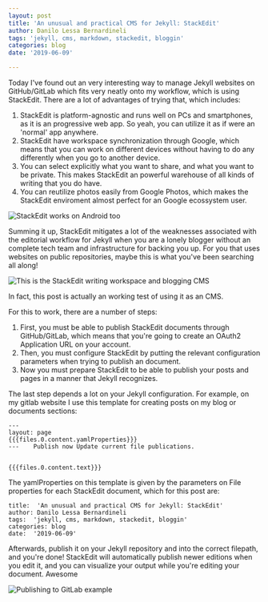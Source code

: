 ```yaml
---
layout: post
title: 'An unusual and practical CMS for Jekyll: StackEdit'
author: Danilo Lessa Bernardineli
tags: 'jekyll, cms, markdown, stackedit, bloggin'
categories: blog
date: '2019-06-09'

---
```



Today I've found out an very interesting way to manage Jekyll websites on GitHub/GitLab which fits very neatly onto my workflow, which is using StackEdit. There are a lot of advantages of trying that, which includes:

1. StackEdit is platform-agnostic and runs well on PCs and smartphones, as it is an progressive web app. So yeah, you can utilize it as if were an 'normal' app anywhere.
2. StackEdit have workspace synchronization through Google, which means that you can work on different devices without having to do any differently when you go to another device.
3. You can select explicitly what you want to share, and what you want to be private. This makes StackEdit an powerful warehouse of all kinds of writing that you do have.
4. You can reutilize photos easily from Google Photos, which makes the StackEdit enviroment almost perfect for an Google ecossystem user.

![StackEdit works on Android too](https://lh3.googleusercontent.com/cDzuTZjICt-uK53TSYeXpbnTHp6bZj8a9gJ_SB1m5JULLXG7SWnY_HtDT6-X6_gZ835N8B1ZUCsDIQ "StackEdit works on Android too")

Summing it up, StackEdit mitigates a lot of the weaknesses associated with the editorial workflow for Jekyll when you are a lonely blogger without an complete tech team and infrastructure for backing you up. For you that uses websites on public repositories, maybe this is what you've been searching all along!

![This is the StackEdit writing workspace and blogging CMS](https://lh3.googleusercontent.com/acH8KxqJEQlAiqu0NfAcog7rreAfnrR_ya8r9D0gDCUaAizmbe4nTWlN2aqIFZ55bqgaECiYlX9fyg "StackEdit writing workspace")

In fact, this post is actually an working test of using it as an CMS.

For this to work, there are a number of steps:

1. First, you must be able to publish StackEdit documents through GitHub/GitLab, which means that you're going to create an OAuth2 Application URL on your account. 
2. Then, you must configure StackEdit by putting the relevant configuration parameters when trying to publish an document.
3. Now you must prepare StackEdit to be able to publish your posts and pages in a manner that Jekyll recognizes.

The last step depends a lot on your Jekyll configuration. For example, on my gitlab website I use this template for creating posts on my blog or documents sections:
```
---  
layout: page  
{{{files.0.content.yamlProperties}}}  
---    Publish now Update current file publications.
  
  
{{{files.0.content.text}}}
```

The yamlProperties on this template is given by the parameters on File properties for each StackEdit document, which for this post are:
```
title:  'An unusual and practical CMS for Jekyll: StackEdit'  
author: Danilo Lessa Bernardineli  
tags:  'jekyll, cms, markdown, stackedit, bloggin'  
categories: blog  
date:  '2019-06-09'
```
Afterwards, publish it on your Jekyll repository and into the correct filepath, and you're done! StackEdit will automatically publish newer editions when you edit it, and you can visualize your output while you're editing your document. Awesome

![Publishing to GitLab example](https://lh3.googleusercontent.com/wqrzTQzcr6UU9Zf_gCtkvovyivnDzE_u9sbGOlp9cPt0RH5qRa5ZEoIjFqOPqZXduBarE_ASKVA2rQ "Publishing to GitLab")


